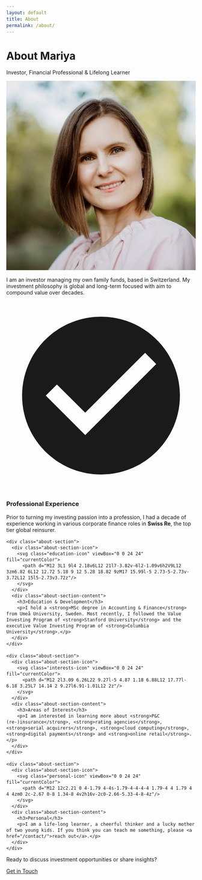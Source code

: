 ```yaml
---
layout: default
title: About
permalink: /about/
---
```


<div class="about-hero">
  <div class="about-hero-content">
    <div class="about-hero-text">
      <h1>About Mariya</h1>
      <p class="about-subtitle">Investor, Financial Professional & Lifelong Learner</p>
    </div>
    <div class="about-hero-image">
      <img src="/assets/img/mariya-messerli.jpg" alt="Mariya Messerli" class="about-profile-image">
    </div>
  </div>
</div>

<div class="about-content">
  <div class="about-intro">
    <p class="about-lead">I am an investor managing my own family funds, based in Switzerland. My investment philosophy is global and long-term focused with aim to compound value over decades.</p>
  </div>

  <div class="about-sections">
    <div class="about-section">
      <div class="about-section-icon">
        <svg class="experience-icon" viewBox="0 0 24 24" fill="currentColor">
          <path d="M12 2C6.48 2 2 6.48 2 12s4.48 10 10 10 10-4.48 10-10S17.52 2 12 2zm-2 15l-5-5 1.41-1.41L10 14.17l7.59-7.59L19 8l-9 9z"/>
        </svg>
      </div>
      <div class="about-section-content">
        <h3>Professional Experience</h3>
        <p>Prior to turning my investing passion into a profession, I had a decade of experience working in various corporate finance roles in <strong>Swiss Re</strong>, the top tier global reinsurer.</p>
      </div>
    </div>

    <div class="about-section">
      <div class="about-section-icon">
        <svg class="education-icon" viewBox="0 0 24 24" fill="currentColor">
          <path d="M12 3L1 9l4 2.18v6L12 21l7-3.82v-6l2-1.09v6h2V9L12 3zm6.82 6L12 12.72 5.18 9 12 5.28 18.82 9zM17 15.99l-5 2.73-5-2.73v-3.72L12 15l5-2.73v3.72z"/>
        </svg>
      </div>
      <div class="about-section-content">
        <h3>Education & Development</h3>
        <p>I hold a <strong>MSc degree in Accounting & Finance</strong> from Umeå University, Sweden. Most recently, I followed the Value Investing Program of <strong>Stanford University</strong> and the executive Value Investing Program of <strong>Columbia University</strong>.</p>
      </div>
    </div>

    <div class="about-section">
      <div class="about-section-icon">
        <svg class="interests-icon" viewBox="0 0 24 24" fill="currentColor">
          <path d="M12 2l3.09 6.26L22 9.27l-5 4.87 1.18 6.88L12 17.77l-6.18 3.25L7 14.14 2 9.27l6.91-1.01L12 2z"/>
        </svg>
      </div>
      <div class="about-section-content">
        <h3>Areas of Interest</h3>
        <p>I am interested in learning more about <strong>P&C (re-)insurance</strong>, <strong>rating agencies</strong>, <strong>serial acquirers</strong>, <strong>cloud computing</strong>, <strong>digital payments</strong> and <strong>online retail</strong>.</p>
      </div>
    </div>

    <div class="about-section">
      <div class="about-section-icon">
        <svg class="personal-icon" viewBox="0 0 24 24" fill="currentColor">
          <path d="M12 12c2.21 0 4-1.79 4-4s-1.79-4-4-4-4 1.79-4 4 1.79 4 4 4zm0 2c-2.67 0-8 1.34-8 4v2h16v-2c0-2.66-5.33-4-8-4z"/>
        </svg>
      </div>
      <div class="about-section-content">
        <h3>Personal</h3>
        <p>I am a life-long learner, a cheerful thinker and a lucky mother of two young kids. If you think you can teach me something, please <a href="/contact/">reach out</a>.</p>
      </div>
    </div>
  </div>

  <div class="about-cta">
    <p>Ready to discuss investment opportunities or share insights?</p>
    <a href="/contact/" class="cta-button">Get in Touch</a>
  </div>
</div> 
